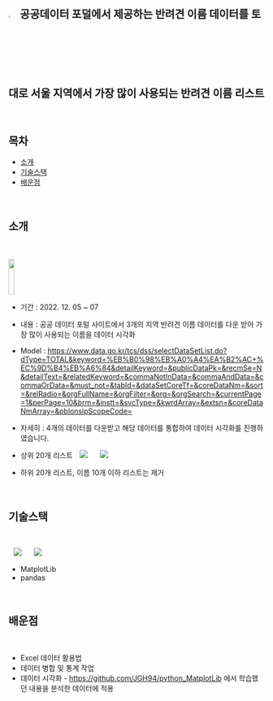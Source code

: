 

<br>

## <img width="3.5%" src="https://user-images.githubusercontent.com/31702431/144234797-cb18a5e6-66fc-40ec-84e9-b4e3dc3d89c1.png"> 공공데이터 포덜에서 제공하는 반려견 이름 데이터를 토대로 서울 지역에서 가장 많이 사용되는 반려견 이름 리스트
<br>

## 목차

* [소개](#소개) 
* [기술스택](#기술스택)
* [배운점](#배운점)
<br>


## 소개

<br>
<br>
 <img width="15%" height = "70dp" src="https://user-images.githubusercontent.com/41178868/206077651-1923b382-f59e-47b0-b151-2a401df3ff7c.png">   

- 기간 : 2022. 12. 05 ~ 07
- 내용 : 공공 데이터 포털 사이트에서 3개의 지역 반려견 이름 데이터를 다운 받아 가장 많이 사용되는 이름을 데이터 시각화  

- Model : https://www.data.go.kr/tcs/dss/selectDataSetList.do?dType=TOTAL&keyword=%EB%B0%98%EB%A0%A4%EA%B2%AC+%EC%9D%B4%EB%A6%84&detailKeyword=&publicDataPk=&recmSe=N&detailText=&relatedKeyword=&commaNotInData=&commaAndData=&commaOrData=&must_not=&tabId=&dataSetCoreTf=&coreDataNm=&sort=&relRadio=&orgFullName=&orgFilter=&org=&orgSearch=&currentPage=1&perPage=10&brm=&instt=&svcType=&kwrdArray=&extsn=&coreDataNmArray=&pblonsipScopeCode=

- 자세히 : 4개의 데이터를 다운받고 해당 데이터를 통합하여 데이터 시각화를 진행하였습니다.
- 상위 20개 리스트
 <img
                src="https://user-images.githubusercontent.com/41178868/206078294-62b23f83-ab34-4fbf-806c-1163cdd351e2.png"
                style="height : auto; margin-left : 10px; margin-right : 10px;"/> 
 <img
                src="https://user-images.githubusercontent.com/41178868/206078414-46390706-41db-4042-bcf7-8e6383c1b330.png"
                style="height : auto; margin-left : 10px; margin-right : 10px;"/> 
- 하위 20개 리스트, 이름 10개 이하 리스트는 제거

 
 

<br>

 


## 기술스택

<br>

 <img
                src="https://img.shields.io/badge/-Python-3776AB?style=plastic&logo=Python&logoColor=white&link=https://we-co.tistory.com/"
                style="height : auto; margin-left : 10px; margin-right : 10px;"/>
 <img
                src="https://img.shields.io/badge/-NumPy-013243?style=plastic&logo=NumPy&logoColor=white&link=https://we-co.tistory.com/"
                style="height : auto; margin-left : 10px; margin-right : 10px;"/> 

- MatplotLib
- pandas            
                 
<br>


## 배운점

<br>

* Excel 데이터 활용법 
* 데이터 병합 및 통계 작업
* 데이터 시각화 -  https://github.com/JGH94/python_MatplotLib 에서 학습했던 내용을 분석한 데이터에 적용

